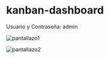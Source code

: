 ﻿# kanban-dashboard
 Usuario y Contraseña: admin

![pantallazo1](https://github.com/user-attachments/assets/e8e52291-aec2-4f14-aff4-378e6f3b6e7c)

![pantallazo2](https://github.com/user-attachments/assets/daa700b7-dfce-4238-be65-d72d1eacc7aa)

